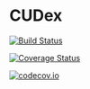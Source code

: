 # CUDex

[![Build Status](https://travis-ci.org/zengjichuan/CUDex.jl.svg?branch=master)](https://travis-ci.org/zengjichuan/CUDex.jl)

[![Coverage Status](https://coveralls.io/repos/zengjichuan/CUDex.jl/badge.svg?branch=master&service=github)](https://coveralls.io/github/zengjichuan/CUDex.jl?branch=master)

[![codecov.io](http://codecov.io/github/zengjichuan/CUDex.jl/coverage.svg?branch=master)](http://codecov.io/github/zengjichuan/CUDex.jl?branch=master)
